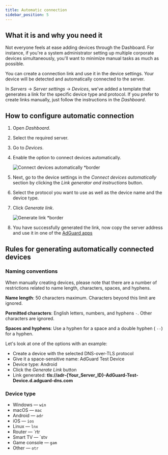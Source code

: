 ```yaml
---
title: Automatic connection
sidebar_position: 5
---
```


## What it is and why you need it

Not everyone feels at ease adding devices through the Dashboard. For instance, if you're a system administrator setting up multiple corporate devices simultaneously, you'll want to minimize manual tasks as much as possible.

You can create a connection link and use it in the device settings. Your device will be detected and automatically connected to the server.

In *Servers* → *Server settings* → *Devices*, we’ve added a template that generates a link for the specific device type and protocol. If you prefer to create links manually, just follow the instructions in the *Dashboard*.

## How to configure automatic connection

1. Open *Dashboard*.
1. Select the required server.
1. Go to *Devices*.

1. Enable the option to connect devices automatically.

    ![Connect devices automatically *border](https://cdn.adtidy.org/content/kb/dns/private/new_dns/connect/automatically_step4.png)

1. Next, go to the device settings in the *Connect devices automatically* section by clicking the *Link generator and instructions* button.
1. Select the protocol you want to use as well as the device name and the device type.
1. Click *Generate link*.

    ![Generate link *border](https://cdn.adtidy.org/content/kb/dns/private/new_dns/connect/automatically_step7.png)

1. You have successfully generated the link, now copy the server address and use it in one of the [AdGuard apps](https://adguard.com/welcome.html)

## Rules for generating automatically connected devices

### Naming conventions

When manually creating devices, please note that there are a number of restrictions related to name length, characters, spaces, and hyphens.

**Name length**: 50 characters maximum. Characters beyond this limit are ignored.

**Permitted characters**: English letters, numbers, and hyphens `-`. Other characters are ignored.

**Spaces and hyphens**: Use a hyphen for a space and a double hyphen ( `--`) for a hyphen.

Let's look at one of the options with an example:

- Create a device with the selected DNS-over-TLS protocol
- Give it a space-sensitive name: AdGuard Test Device
- Device type: Android
- Click the *Generate Link* button
- Link generated: **tls://adr-{Your_Server_ID}-AdGuard-Test-Device.d.adguard-dns.com**

### Device type

- Windows — `win`
- macOS — `mac`
- Android — `adr`
- iOS — `ios`
- Linux — `lnx`
- Router — `rtr
- Smart TV — `stv
- Game console — `gam`
- Other — `otr`
